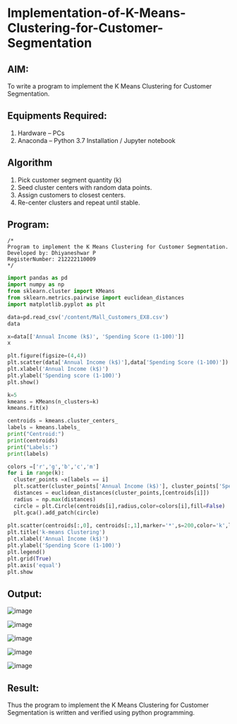 # Implementation-of-K-Means-Clustering-for-Customer-Segmentation

## AIM:
To write a program to implement the K Means Clustering for Customer Segmentation.

## Equipments Required:
1. Hardware – PCs
2. Anaconda – Python 3.7 Installation / Jupyter notebook

## Algorithm

1. Pick customer segment quantity (k)
2. Seed cluster centers with random data points.
3. Assign customers to closest centers.
4. Re-center clusters and repeat until stable.

## Program:
```
/*
Program to implement the K Means Clustering for Customer Segmentation.
Developed by: Dhiyaneshwar P
RegisterNumber: 212222110009
*/
```
```python
import pandas as pd
import numpy as np
from sklearn.cluster import KMeans
from sklearn.metrics.pairwise import euclidean_distances
import matplotlib.pyplot as plt

data=pd.read_csv('/content/Mall_Customers_EX8.csv')
data

x=data[['Annual Income (k$)', 'Spending Score (1-100)']]
x

plt.figure(figsize=(4,4))
plt.scatter(data['Annual Income (k$)'],data['Spending Score (1-100)'])
plt.xlabel('Annual Income (k$)')
plt.ylabel('Spending score (1-100)')
plt.show()

k=5
kmeans = KMeans(n_clusters=k)
kmeans.fit(x)

centroids = kmeans.cluster_centers_
labels = kmeans.labels_
print("Centroid:")
print(centroids)
print("Labels:")
print(labels)

colors =['r','g','b','c','m']
for i in range(k):
  cluster_points =x[labels == i]
  plt.scatter(cluster_points['Annual Income (k$)'], cluster_points['Spending Score (1-100)'],color=colors[i], label = f'Cluster {i+1}')
  distances = euclidean_distances(cluster_points,[centroids[i]])
  radius = np.max(distances)
  circle = plt.Circle(centroids[i],radius,color=colors[i],fill=False)
  plt.gca().add_patch(circle)
  
plt.scatter(centroids[:,0], centroids[:,1],marker='*',s=200,color='k',label='Centroids')
plt.title('k-means Clustering')
plt.xlabel('Annual Income (k$)')
plt.ylabel('Spending Score (1-100)')
plt.legend()
plt.grid(True)
plt.axis('equal')
plt.show
```
## Output:
![image](https://github.com/AtchayaSundaramoorthy/Implementation-of-K-Means-Clustering-for-Customer-Segmentation/assets/119393516/bcf18dbe-5191-499c-a39c-ab78500e7751)

![image](https://github.com/AtchayaSundaramoorthy/Implementation-of-K-Means-Clustering-for-Customer-Segmentation/assets/119393516/61e18729-00ae-402c-9b5d-5b9bf5391e04)

![image](https://github.com/AtchayaSundaramoorthy/Implementation-of-K-Means-Clustering-for-Customer-Segmentation/assets/119393516/fe6390b4-ea6d-4a4f-8468-0e5bf21405e6)

![image](https://github.com/AtchayaSundaramoorthy/Implementation-of-K-Means-Clustering-for-Customer-Segmentation/assets/119393516/a99db6d4-93eb-4ddd-96fe-805c24c756a5)

![image](https://github.com/AtchayaSundaramoorthy/Implementation-of-K-Means-Clustering-for-Customer-Segmentation/assets/119393516/44d72b76-f1e7-4133-a88a-aca6bef70989)


## Result:
Thus the program to implement the K Means Clustering for Customer Segmentation is written and verified using python programming.
